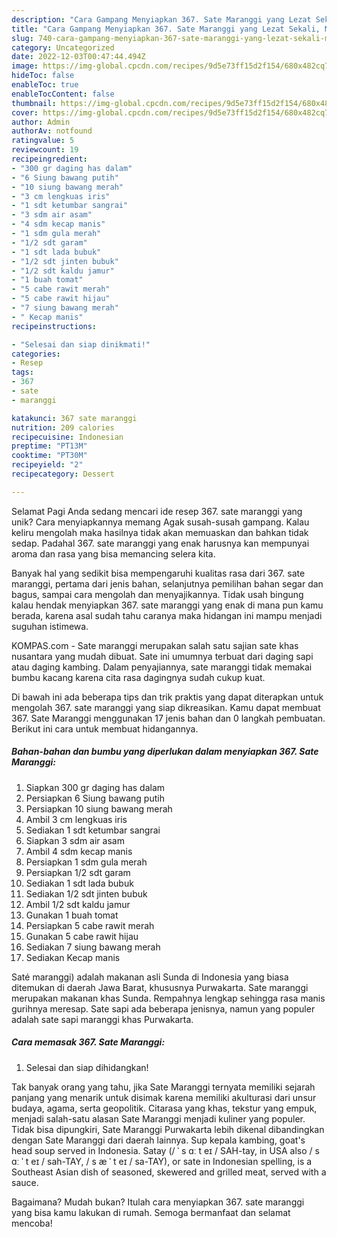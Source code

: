 ```yaml
---
description: "Cara Gampang Menyiapkan 367. Sate Maranggi yang Lezat Sekali, Mantap"
title: "Cara Gampang Menyiapkan 367. Sate Maranggi yang Lezat Sekali, Mantap"
slug: 740-cara-gampang-menyiapkan-367-sate-maranggi-yang-lezat-sekali-mantap
category: Uncategorized
date: 2022-12-03T00:47:44.494Z
image: https://img-global.cpcdn.com/recipes/9d5e73ff15d2f154/680x482cq70/367-sate-maranggi-foto-resep-utama.jpg
hideToc: false
enableToc: true
enableTocContent: false
thumbnail: https://img-global.cpcdn.com/recipes/9d5e73ff15d2f154/680x482cq70/367-sate-maranggi-foto-resep-utama.jpg
cover: https://img-global.cpcdn.com/recipes/9d5e73ff15d2f154/680x482cq70/367-sate-maranggi-foto-resep-utama.jpg
author: Admin
authorAv: notfound
ratingvalue: 5
reviewcount: 19
recipeingredient:
- "300 gr daging has dalam"
- "6 Siung bawang putih"
- "10 siung bawang merah"
- "3 cm lengkuas iris"
- "1 sdt ketumbar sangrai"
- "3 sdm air asam"
- "4 sdm kecap manis"
- "1 sdm gula merah"
- "1/2 sdt garam"
- "1 sdt lada bubuk"
- "1/2 sdt jinten bubuk"
- "1/2 sdt kaldu jamur"
- "1 buah tomat"
- "5 cabe rawit merah"
- "5 cabe rawit hijau"
- "7 siung bawang merah"
- " Kecap manis"
recipeinstructions:

- "Selesai dan siap dinikmati!"
categories:
- Resep
tags:
- 367
- sate
- maranggi

katakunci: 367 sate maranggi 
nutrition: 209 calories
recipecuisine: Indonesian
preptime: "PT13M"
cooktime: "PT30M"
recipeyield: "2"
recipecategory: Dessert

---
```



Selamat Pagi Anda sedang mencari ide resep 367. sate maranggi yang unik? Cara menyiapkannya memang Agak susah-susah gampang. Kalau keliru mengolah maka hasilnya tidak akan memuaskan dan bahkan tidak sedap. Padahal 367. sate maranggi yang enak harusnya kan mempunyai aroma dan rasa yang bisa memancing selera kita.


Banyak hal yang sedikit bisa mempengaruhi kualitas rasa dari 367. sate maranggi, pertama dari jenis bahan, selanjutnya pemilihan bahan segar dan bagus, sampai cara mengolah dan menyajikannya. Tidak usah bingung kalau hendak menyiapkan 367. sate maranggi yang enak di mana pun kamu berada, karena asal sudah tahu caranya maka hidangan ini mampu menjadi suguhan istimewa.

KOMPAS.com - Sate maranggi merupakan salah satu sajian sate khas nusantara yang mudah dibuat. Sate ini umumnya terbuat dari daging sapi atau daging kambing. Dalam penyajiannya, sate maranggi tidak memakai bumbu kacang karena cita rasa dagingnya sudah cukup kuat.


Di bawah ini ada beberapa tips dan trik praktis yang dapat diterapkan untuk mengolah 367. sate maranggi yang siap dikreasikan. Kamu dapat membuat 367. Sate Maranggi menggunakan 17 jenis bahan dan 0 langkah pembuatan. Berikut ini cara untuk membuat hidangannya.

<!--inarticleads1-->

##### Bahan-bahan dan bumbu yang diperlukan dalam menyiapkan 367. Sate Maranggi:

1. Siapkan 300 gr daging has dalam
1. Persiapkan 6 Siung bawang putih
1. Persiapkan 10 siung bawang merah
1. Ambil 3 cm lengkuas iris
1. Sediakan 1 sdt ketumbar sangrai
1. Siapkan 3 sdm air asam
1. Ambil 4 sdm kecap manis
1. Persiapkan 1 sdm gula merah
1. Persiapkan 1/2 sdt garam
1. Sediakan 1 sdt lada bubuk
1. Sediakan 1/2 sdt jinten bubuk
1. Ambil 1/2 sdt kaldu jamur
1. Gunakan 1 buah tomat
1. Persiapkan 5 cabe rawit merah
1. Gunakan 5 cabe rawit hijau
1. Sediakan 7 siung bawang merah
1. Sediakan  Kecap manis


Saté maranggi) adalah makanan asli Sunda di Indonesia yang biasa ditemukan di daerah Jawa Barat, khususnya Purwakarta. Sate maranggi merupakan makanan khas Sunda. Rempahnya lengkap sehingga rasa manis gurihnya meresap. Sate sapi ada beberapa jenisnya, namun yang populer adalah sate sapi maranggi khas Purwakarta. 

<!--inarticleads2-->

##### Cara memasak 367. Sate Maranggi:


1. Selesai dan siap dihidangkan!

Tak banyak orang yang tahu, jika Sate Maranggi ternyata memiliki sejarah panjang yang menarik untuk disimak karena memiliki akulturasi dari unsur budaya, agama, serta geopolitik. Citarasa yang khas, tekstur yang empuk, menjadi salah-satu alasan Sate Maranggi menjadi kuliner yang populer. Tidak bisa dipungkiri, Sate Maranggi Purwakarta lebih dikenal dibandingkan dengan Sate Maranggi dari daerah lainnya. Sup kepala kambing, goat&#39;s head soup served in Indonesia. Satay (/ ˈ s ɑː t eɪ / SAH-tay, in USA also / s ɑː ˈ t eɪ / sah-TAY, / s æ ˈ t eɪ / sa-TAY), or sate in Indonesian spelling, is a Southeast Asian dish of seasoned, skewered and grilled meat, served with a sauce. 

Bagaimana? Mudah bukan? Itulah cara menyiapkan 367. sate maranggi yang bisa kamu lakukan di rumah. Semoga bermanfaat dan selamat mencoba!
